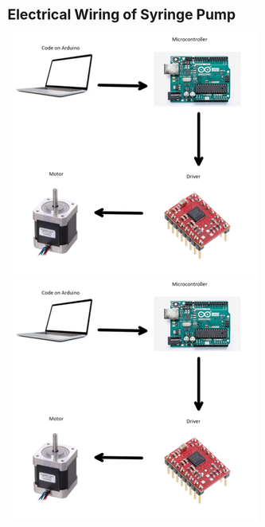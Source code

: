 # Electrical Wiring of Syringe Pump

![Electrical Diagram for Syringe Pump](/sp/electricflow.PNG)
![Electrical Diagram for Syringe Pump](/sp/electricflow.PNG)
